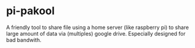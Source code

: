 # pi-pakool
A friendly tool to share file using a home server (like raspberry pi) to share large amount of data via (multiples) google drive.
Especially designed for bad bandwith.
